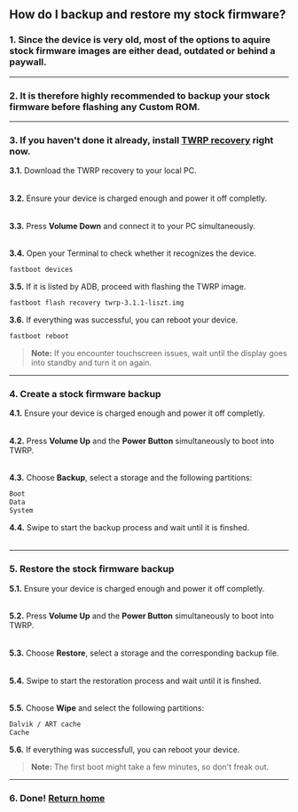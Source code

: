 ## How do I backup and restore my stock firmware?

### 1. Since the device is very old, most of the options to aquire stock firmware images are either dead, outdated or behind a paywall.
---

### 2. It is therefore highly recommended to backup your stock firmware before flashing any Custom ROM. 
---

### 3. If you haven't done it already, install [TWRP recovery](https://github.com/liszt-dev/research/blob/master/twrp-3.1.1-liszt.img) right now.
**3.1.** Download the TWRP recovery to your local PC.
######
**3.2.** Ensure your device is charged enough and power it off completly.
######
**3.3.** Press **Volume Down** and connect it to your PC simultaneously.
######
**3.4.** Open your Terminal to check whether it recognizes the device.
```bash
fastboot devices
```
**3.5.** If it is listed by ADB, proceed with flashing the TWRP image.
```bash
fastboot flash recovery twrp-3.1.1-liszt.img
```
**3.6.** If everything was successful, you can reboot your device.
```bash
fastboot reboot
```
> **Note:** If you encounter touchscreen issues, wait until the display goes into standby and turn it on again.
---

### 4. Create a stock firmware backup
**4.1.** Ensure your device is charged enough and power it off completly.
######
**4.2.** Press **Volume Up** and the **Power Button** simultaneously to boot into TWRP.
######
**4.3.** Choose **Backup**, select a storage and the following partitions:
```bash
Boot
Data
System
```
**4.4.** Swipe to start the backup process and wait until it is finshed.
######
---

### 5. Restore the stock firmware backup
**5.1.** Ensure your device is charged enough and power it off completly.
######
**5.2.** Press **Volume Up** and the **Power Button** simultaneously to boot into TWRP.
######
**5.3.** Choose **Restore**, select a storage and the corresponding backup file.
######
**5.4.** Swipe to start the restoration process and wait until it is finshed.
######
**5.5.** Choose **Wipe** and select the following partitions:
```bash
Dalvik / ART cache
Cache
```
**5.6.** If everything was successfull, you can reboot your device.
> **Note:** The first boot might take a few minutes, so don't freak out.
---

### 6. Done! [Return home](https://github.com/liszt-dev/wiki/blob/master/README.md)
